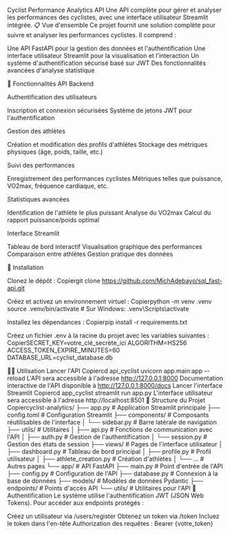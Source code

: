 Cyclist Performance Analytics API
Une API complète pour gérer et analyser les performances des cyclistes, avec une interface utilisateur Streamlit intégrée.
📋 Vue d'ensemble
Ce projet fournit une solution complète pour suivre et analyser les performances cyclistes. Il comprend :

Une API FastAPI pour la gestion des données et l'authentification
Une interface utilisateur Streamlit pour la visualisation et l'interaction
Un système d'authentification sécurisé basé sur JWT
Des fonctionnalités avancées d'analyse statistique

🚀 Fonctionnalités
API Backend

Authentification des utilisateurs

Inscription et connexion sécurisées
Système de jetons JWT pour l'authentification


Gestion des athlètes

Création et modification des profils d'athlètes
Stockage des métriques physiques (âge, poids, taille, etc.)


Suivi des performances

Enregistrement des performances cyclistes
Métriques telles que puissance, VO2max, fréquence cardiaque, etc.


Statistiques avancées

Identification de l'athlète le plus puissant
Analyse du VO2max
Calcul du rapport puissance/poids optimal



Interface Streamlit

Tableau de bord interactif
Visualisation graphique des performances
Comparaison entre athlètes
Gestion pratique des données

🔧 Installation

Clonez le dépôt :
Copiergit clone https://github.com/MichAdebayo/sql_fast-api.git

Créez et activez un environnement virtuel :
Copierpython -m venv .venv
source .venv/bin/activate  # Sur Windows: .venv\Scripts\activate

Installez les dépendances :
Copierpip install -r requirements.txt

Créez un fichier .env à la racine du projet avec les variables suivantes :
CopierSECRET_KEY=votre_clé_secrète_ici
ALGORITHM=HS256
ACCESS_TOKEN_EXPIRE_MINUTES=60
DATABASE_URL=cyclist_database.db


🏃‍♂️ Utilisation
Lancer l'API
Copiercd api_cyclist
uvicorn app.main:app --reload
L'API sera accessible à l'adresse http://127.0.0.1:8000
Documentation interactive de l'API disponible à http://127.0.0.1:8000/docs
Lancer l'interface Streamlit
Copiercd app_cyclist
streamlit run app.py
L'interface utilisateur sera accessible à l'adresse http://localhost:8501
📁 Structure du Projet
Copiercyclist-analytics/
├── app.py                  # Application Streamlit principale
├── config.toml             # Configuration Streamlit
├── components/             # Composants réutilisables de l'interface
│   └── sidebar.py          # Barre latérale de navigation
├── utils/                  # Utilitaires
│   ├── api.py              # Fonctions de communication avec l'API
│   ├── auth.py             # Gestion de l'authentification
│   └── session.py          # Gestion des états de session
├── views/                  # Pages de l'interface utilisateur
│   ├── dashboard.py        # Tableau de bord principal
│   ├── profile.py          # Profil utilisateur
│   ├── athlete_creation.py # Création d'athlètes
│   └── ...                 # Autres pages
└── app/                    # API FastAPI
    ├── main.py             # Point d'entrée de l'API
    ├── config.py           # Configuration de l'API
    ├── database.py         # Connexion à la base de données
    ├── models/             # Modèles de données Pydantic
    ├── endpoints/          # Points d'accès API
    └── utils/              # Utilitaires pour l'API
🔐 Authentification
Le système utilise l'authentification JWT (JSON Web Tokens). Pour accéder aux endpoints protégés :

Créez un utilisateur via /users/register
Obtenez un token via /token
Incluez le token dans l'en-tête Authorization des requêtes : Bearer {votre_token}